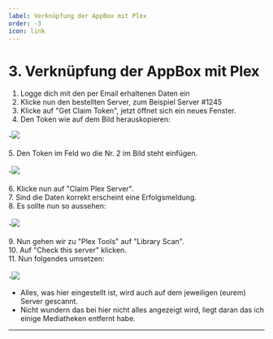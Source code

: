 ```yaml
---
label: Verknüpfung der AppBox mit Plex
order: -3
icon: link
---
```


# 3. Verknüpfung der AppBox mit Plex

1. Logge dich mit den per Email erhaltenen Daten ein
2. Klicke nun den bestellten Server, zum Beispiel Server #1245
3. Klicke auf "Get Claim Token", jetzt öffnet sich ein neues Fenster.
4. Den Token wie auf dem Bild herauskopieren:<br/>

-![](https://github.com/U3knOwn/sb-wiki/assets/148533561/d9e13c94-5df0-49f4-988a-1066310a3aae)<br/><br/>
5. Den Token im Feld wo die Nr. 2 im Bild steht einfügen.<br/><br/>
-![](https://github.com/U3knOwn/sb-wiki/assets/148533561/914f926f-8838-4c0c-9440-572050f0e172)<br/><br/>
6. Klicke nun auf "Claim Plex Server".<br/>
7. Sind die Daten korrekt erscheint eine Erfolgsmeldung.<br/>
8. Es sollte nun so aussehen:<br/><br/>
-![](https://github.com/U3knOwn/sb-wiki/assets/148533561/5f8f7a6b-e56f-4c44-b78c-f953c62c9618)<br/><br/>
9. Nun gehen wir zu "Plex Tools" auf "Library Scan".<br/>
10. Auf "Check this server" klicken.<br/>
11. Nun folgendes umsetzen:<br/><br/>
-![](https://github.com/U3knOwn/sb-wiki/assets/148533561/556bd405-7419-46b4-8407-539409c60847)<br/>
- Alles, was hier eingestellt ist, wird auch auf dem jeweiligen (eurem) Server gescannt.
- Nicht wundern das bei hier nicht alles angezeigt wird, liegt daran das ich einige Mediatheken entfernt habe.

---
